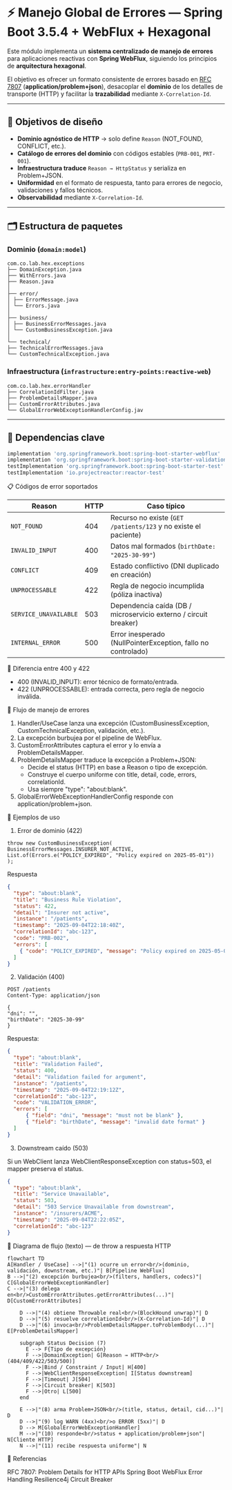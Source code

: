 # ⚡ Manejo Global de Errores — Spring Boot 3.5.4 + WebFlux + Hexagonal

Este módulo implementa un **sistema centralizado de manejo de errores** para aplicaciones reactivas con **Spring WebFlux**, siguiendo los principios de **arquitectura hexagonal**.

El objetivo es ofrecer un formato consistente de errores basado en [RFC 7807](https://datatracker.ietf.org/doc/html/rfc7807) (**application/problem+json**), desacoplar el **dominio** de los detalles de transporte (HTTP) y facilitar la **trazabilidad** mediante `X-Correlation-Id`.

---

## 🎯 Objetivos de diseño

- **Dominio agnóstico de HTTP** → solo define `Reason` (NOT_FOUND, CONFLICT, etc.).
- **Catálogo de errores del dominio** con códigos estables (`PRB-001`, `PRT-001`).
- **Infraestructura traduce** `Reason → HttpStatus` y serializa en Problem+JSON.
- **Uniformidad** en el formato de respuesta, tanto para errores de negocio, validaciones y fallos técnicos.
- **Observabilidad** mediante `X-Correlation-Id`.

---

## 🗂 Estructura de paquetes

### Dominio (`domain:model`)

```mermaid
com.co.lab.hex.exceptions
├── DomainException.java
├── WithErrors.java
├── Reason.java
│
├── error/
│ ├── ErrorMessage.java
│ └── Errors.java
│
├── business/
│ ├── BusinessErrorMessages.java
│ └── CustomBusinessException.java
│
└── technical/
├── TechnicalErrorMessages.java
└── CustomTechnicalException.java
```

### Infraestructura (`infrastructure:entry-points:reactive-web`)

```mermaid
com.co.lab.hex.errorHandler
├── CorrelationIdFilter.java
├── ProblemDetailsMapper.java
├── CustomErrorAttributes.java
└── GlobalErrorWebExceptionHandlerConfig.jav
```
---
## 🔧 Dependencias clave

```gradle
implementation 'org.springframework.boot:spring-boot-starter-webflux'
implementation 'org.springframework.boot:spring-boot-starter-validation'
testImplementation 'org.springframework.boot:spring-boot-starter-test'
testImplementation 'io.projectreactor:reactor-test'
```

📋 Códigos de error soportados

| Reason                | HTTP | Caso típico                                                      |
| --------------------- | ---- | ---------------------------------------------------------------- |
| `NOT_FOUND`           | 404  | Recurso no existe (`GET /patients/123` y no existe el paciente)  |
| `INVALID_INPUT`       | 400  | Datos mal formados (`birthDate: "2025-30-99"`)                   |
| `CONFLICT`            | 409  | Estado conflictivo (DNI duplicado en creación)                   |
| `UNPROCESSABLE`       | 422  | Regla de negocio incumplida (póliza inactiva)                    |
| `SERVICE_UNAVAILABLE` | 503  | Dependencia caída (DB / microservicio externo / circuit breaker) |
| `INTERNAL_ERROR`      | 500  | Error inesperado (NullPointerException, fallo no controlado)     |

🔑 Diferencia entre 400 y 422

* 400 (INVALID_INPUT): error técnico de formato/entrada.
* 422 (UNPROCESSABLE): entrada correcta, pero regla de negocio inválida.

🔑 Flujo de manejo de errores

1. Handler/UseCase lanza una excepción (CustomBusinessException, CustomTechnicalException, validación, etc.).
2. La excepción burbujea por el pipeline de WebFlux.
3. CustomErrorAttributes captura el error y lo envía a ProblemDetailsMapper.
4. ProblemDetailsMapper traduce la excepción a Problem+JSON:
   * Decide el status (HTTP) en base a Reason o tipo de excepción.
   * Construye el cuerpo uniforme con title, detail, code, errors, correlationId.
   * Usa siempre "type": "about:blank". 
5. GlobalErrorWebExceptionHandlerConfig responde con application/problem+json.

🧪 Ejemplos de uso

1. Error de dominio (422)

```
throw new CustomBusinessException(
BusinessErrorMessages.INSURER_NOT_ACTIVE,
List.of(Errors.e("POLICY_EXPIRED", "Policy expired on 2025-05-01"))
);
```
Respuesta
```json
{
  "type": "about:blank",
  "title": "Business Rule Violation",
  "status": 422,
  "detail": "Insurer not active",
  "instance": "/patients",
  "timestamp": "2025-09-04T22:18:40Z",
  "correlationId": "abc-123",
  "code": "PRB-002",
  "errors": [
    { "code": "POLICY_EXPIRED", "message": "Policy expired on 2025-05-01" }
  ]
}
```

2. Validación (400)
```
POST /patients
Content-Type: application/json

{
"dni": "",
"birthDate": "2025-30-99"
}
```

Respuesta:
```json
{
  "type": "about:blank",
  "title": "Validation Failed",
  "status": 400,
  "detail": "Validation failed for argument",
  "instance": "/patients",
  "timestamp": "2025-09-04T22:19:12Z",
  "correlationId": "abc-123",
  "code": "VALIDATION_ERROR",
  "errors": [
      { "field": "dni", "message": "must not be blank" },
      { "field": "birthDate", "message": "invalid date format" }
  ]
}
```

3. Downstream caído (503)

Si un WebClient lanza WebClientResponseException con status=503, el mapper preserva el status.

```json
{
  "type": "about:blank",
  "title": "Service Unavailable",
  "status": 503,
  "detail": "503 Service Unavailable from downstream",
  "instance": "/insurers/ACME",
  "timestamp": "2025-09-04T22:22:05Z",
  "correlationId": "abc-123"
}
```
🧭 Diagrama de flujo (texto) — de throw a respuesta HTTP

```mermaid
flowchart TD
A[Handler / UseCase] -->|"(1) ocurre un error<br/>(dominio, validación, downstream, etc.)"| B[Pipeline WebFlux]
B -->|"(2) excepción burbujea<br/>(filters, handlers, codecs)"| C[GlobalErrorWebExceptionHandler]
C -->|"(3) delega en<br/>CustomErrorAttributes.getErrorAttributes(...)"| D[CustomErrorAttributes]

    D -->|"(4) obtiene Throwable real<br/>(BlockHound unwrap)"| D
    D -->|"(5) resuelve correlationId<br/>(X-Correlation-Id)"| D
    D -->|"(6) invoca<br/>ProblemDetailsMapper.toProblemBody(...)"| E[ProblemDetailsMapper]

    subgraph Status Decision (7)
      E --> F{Tipo de excepción}
      F -->|DomainException| G[Reason → HTTP<br/>(404/409/422/503/500)]
      F -->|Bind / Constraint / Input| H[400]
      F -->|WebClientResponseException| I[Status downstream]
      F -->|Timeout| J[504]
      F -->|Circuit breaker| K[503]
      F -->|Otro| L[500]
    end

    E -->|"(8) arma Problem+JSON<br/>(title, status, detail, cid...)"| D
    D -->|"(9) log WARN (4xx)<br/>o ERROR (5xx)"| D
    D --> M[GlobalErrorWebExceptionHandler]
    M -->|"(10) responde<br/>status + application/problem+json"| N[Cliente HTTP]
    N -->|"(11) recibe respuesta uniforme"| N
```
📎 Referencias

RFC 7807: Problem Details for HTTP APIs
Spring Boot WebFlux Error Handling
Resilience4j Circuit Breaker
